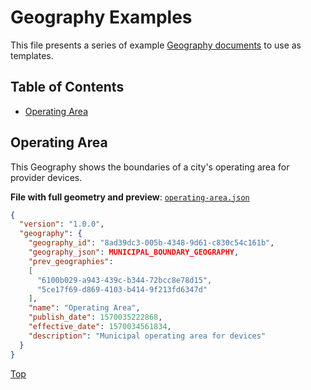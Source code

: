 # Geography Examples

This file presents a series of example [Geography documents](/geography) to use as templates.

## Table of Contents

- [Operating Area](#operating-area)

## Operating Area

This Geography shows the boundaries of a city's operating area for provider devices. 

**File with full geometry and preview**: [`operating-area.json`](operating-area.json)

```json
{
  "version": "1.0.0",
  "geography": {
    "geography_id": "8ad39dc3-005b-4348-9d61-c830c54c161b",
    "geography_json": MUNICIPAL_BOUNDARY_GEOGRAPHY,
    "prev_geographies": 
    [
      "6100b029-a943-439c-b344-72bcc8e78d15",
      "5ce17f69-d869-4103-b414-9f213fd6347d"
    ],
    "name": "Operating Area",
    "publish_date": 1570035222868,
    "effective_date": 1570034561834,
    "description": "Municipal operating area for devices"
  } 
}
```

[Top](#table-of-contents)
